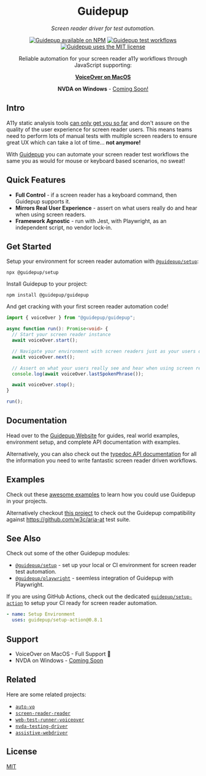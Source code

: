 <h1 align="center">Guidepup</h1>
<p align="center">
  <i>Screen reader driver for test automation.</i>
</p>
<p align="center">
  <a href="https://www.npmjs.com/package/@guidepup/guidepup"><img alt="Guidepup available on NPM" src="https://img.shields.io/npm/v/@guidepup/guidepup" /></a>
  <a href="https://github.com/guidepup/guidepup/actions/workflows/test.yml"><img alt="Guidepup test workflows" src="https://github.com/guidepup/guidepup/workflows/Test/badge.svg" /></a>
  <a href="https://github.com/guidepup/guidepup/blob/main/LICENSE"><img alt="Guidepup uses the MIT license" src="https://img.shields.io/github/license/guidepup/guidepup" /></a>
</p>
<p align="center">
  Reliable automation for your screen reader a11y workflows through JavaScript supporting:
</p>
<p align="center">
  <a href="https://www.guidepup.dev/docs/api/class-voiceover"><b>VoiceOver on MacOS</b></a>
</p>
<p align="center">
  <b>NVDA on Windows</b> - <a href="https://github.com/guidepup/guidepup/pull/33">Coming Soon!</a>
</p>

## Intro

A11y static analysis tools [can only get you so far](https://karlgroves.com/web-accessibility-testing-what-can-be-tested-and-how/) and don't assure on the quality of the user experience for screen reader users. This means teams need to perform lots of manual tests with multiple screen readers to ensure great UX which can take a lot of time... **not anymore!**

With [Guidepup](https://www.guidepup.dev/) you can automate your screen reader test workflows the same you as would for mouse or keyboard based scenarios, no sweat!

## Quick Features

- **Full Control** - if a screen reader has a keyboard command, then Guidepup supports it.
- **Mirrors Real User Experience** - assert on what users really do and hear when using screen readers.
- **Framework Agnostic** - run with Jest, with Playwright, as an independent script, no vendor lock-in.

## Get Started

Setup your environment for screen reader automation with [`@guidepup/setup`](https://github.com/guidepup/setup):

```console
npx @guidepup/setup
```

Install Guidepup to your project:

```console
npm install @guidepup/guidepup
```

And get cracking with your first screen reader automation code!

```ts
import { voiceOver } from "@guidepup/guidepup";

async function run(): Promise<void> {
  // Start your screen reader instance
  await voiceOver.start();

  // Navigate your environment with screen readers just as your users do
  await voiceOver.next();

  // Assert on what your users really see and hear when using screen readers
  console.log(await voiceOver.lastSpokenPhrase());

  await voiceOver.stop();
}

run();
```

## Documentation

Head over to the [Guidepup Website](https://www.guidepup.dev/) for guides, real world examples, environment setup, and complete API documentation with examples.

Alternatively, you can also check out the [typedoc API documentation](https://guidepup.github.io/guidepup/) for all the information you need to write fantastic screen reader driven workflows.

## Examples

Check out these [awesome examples](https://github.com/guidepup/guidepup/tree/main/examples) to learn how you could use Guidepup in your projects.

Alternatively checkout [this project](https://github.com/guidepup/aria-at-tests) to check out the Guidepup compatibility against <https://github.com/w3c/aria-at> test suite.

## See Also

Check out some of the other Guidepup modules:

- [`@guidepup/setup`](https://github.com/guidepup/setup/) - set up your local or CI environment for screen reader test automation.
- [`@guidepup/playwright`](https://github.com/guidepup/guidepup-playwright/) - seemless integration of Guidepup with Playwright.

If you are using GitHub Actions, check out the dedicated [`guidepup/setup-action`](https://github.com/marketplace/actions/guidepup-setup) to setup your CI ready for screen reader automation.

```yaml
- name: Setup Environment
  uses: guidepup/setup-action@0.8.1
```

## Support

- VoiceOver on MacOS - Full Support 🎉
- NVDA on Windows - [Coming Soon](https://github.com/guidepup/guidepup/pull/33)

## Related

Here are some related projects:

- [`auto-vo`](https://github.com/AccessLint/auto-vo)
- [`screen-reader-reader`](https://github.com/phenomnomnominal/screen-reader-reader)
- [`web-test-runner-voiceover`](https://github.com/coryrylan/web-test-runner-voiceover)
- [`nvda-testing-driver`](https://github.com/kastwey/nvda-testing-driver)
- [`assistive-webdriver`](https://github.com/AmadeusITGroup/Assistive-Webdriver)

## License

[MIT](https://github.com/guidepup/guidepup/blob/main/LICENSE)
